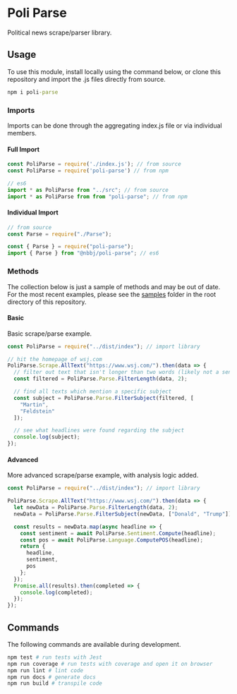 # Poli Parse

Political news scrape/parser library.

## Usage

To use this module, install locally using the command below, or clone this repository and import the .js files directly from source.

```cmd
npm i poli-parse
```

### Imports

Imports can be done through the aggregating index.js file or via individual members.

#### Full Import

```js
const PoliParse = require('./index.js'); // from source
const PoliParse = require('poli-parse') // from npm

// es6
import * as PoliParse from "../src"; // from source
import * as PoliParse from from "poli-parse"; // from npm
```

#### Individual Import

```js
// from source
const Parse = require("./Parse");

const { Parse } = require("poli-parse");
import { Parse } from "@nbbj/poli-parse"; // es6
```

### Methods

The collection below is just a sample of methods and may be out of date. For the most recent examples, please see the [samples](samples/) folder in the root directory of this repository.

#### Basic

Basic scrape/parse example.

```js
const PoliParse = require("../dist/index"); // import library

// hit the homepage of wsj.com
PoliParse.Scrape.AllText("https://www.wsj.com/").then(data => {
  // filter out text that isn't longer than two words (likely not a sentence)
  const filtered = PoliParse.Parse.FilterLength(data, 2);

  // find all texts which mention a specific subject
  const subject = PoliParse.Parse.FilterSubject(filtered, [
    "Martin",
    "Feldstein"
  ]);

  // see what headlines were found regarding the subject
  console.log(subject);
});
```

#### Advanced

More advanced scrape/parse example, with analysis logic added.

```js
const PoliParse = require("../dist/index"); // import library

PoliParse.Scrape.AllText("https://www.wsj.com/").then(data => {
  let newData = PoliParse.Parse.FilterLength(data, 2);
  newData = PoliParse.Parse.FilterSubject(newData, ["Donald", "Trump"]);

  const results = newData.map(async headline => {
    const sentiment = await PoliParse.Sentiment.Compute(headline);
    const pos = await PoliParse.Language.ComputePOS(headline);
    return {
      headline,
      sentiment,
      pos
    };
  });
  Promise.all(results).then(completed => {
    console.log(completed);
  });
});
```

## Commands

The following commands are available during development.

```sh
npm test # run tests with Jest
npm run coverage # run tests with coverage and open it on browser
npm run lint # lint code
npm run docs # generate docs
npm run build # transpile code
```
